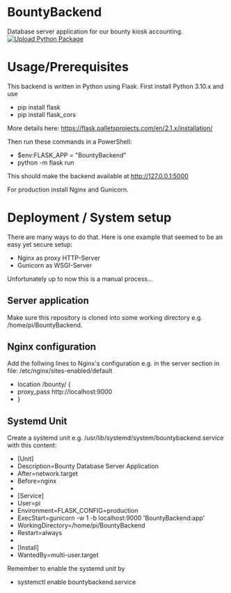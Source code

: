 # BountyBackend
Database server application for our bounty kiosk accounting.
[![Upload Python Package](https://github.com/BountyApplication/BountyBackend/actions/workflows/python-publish.yml/badge.svg)](https://github.com/BountyApplication/BountyBackend/actions/workflows/python-publish.yml)

# Usage/Prerequisites
This backend is written in Python using Flask. First install Python 3.10.x and use
- pip install flask
- pip install flask_cors

More details here: https://flask.palletsprojects.com/en/2.1.x/installation/

Then run these commands in a PowerShell:
- $env:FLASK_APP = "BountyBackend"
- python -m flask run

This should make the backend available at http://127.0.0.1:5000

For production install Nginx and Gunicorn.

# Deployment / System setup
There are many ways to do that. Here is one example that seemed to be an easy yet secure setup:
- Nginx as proxy HTTP-Server
- Gunicorn as WSGI-Server

Unfortunately up to now this is a manual process...
## Server application
Make sure this repository is cloned into some working directory e.g. /home/pi/BountyBackend.
## Nginx configuration
Add the follwing lines to Nginx's configuration e.g. in the server section in file: /etc/nginx/sites-enabled/default
- location /bounty/ {
-   proxy_pass http://localhost:9000
- }
## Systemd Unit
Create a systemd unit e.g. /usr/lib/systemd/system/bountybackend.service with this content:
- [Unit]
- Description=Bounty Database Server Application
- After=network.target
- Before=nginx
- 
- [Service]
- User=pi
- Environment=FLASK_CONFIG=production
- ExecStart=gunicorn -w 1 -b localhost:9000 'BountyBackend:app'
- WorkingDirectory=/home/pi/BountyBackend
- Restart=always
- 
- [Install]
- WantedBy=multi-user.target

Remember to enable the systemd unit by
- systemctl enable bountybackend.service
